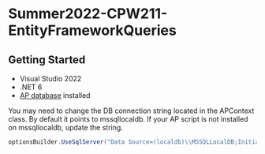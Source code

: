 # Summer2022-CPW211-EntityFrameworkQueries

## Getting Started
- Visual Studio 2022
- .NET 6
- [AP database](create_ap.sql) installed


You may need to change the DB connection string located in the APContext class.
By default it points to mssqllocaldb. If your AP script is not installed on mssqllocaldb, update the string.
```csharp
optionsBuilder.UseSqlServer("Data Source=(localdb)\\MSSQLLocalDB;Initial Catalog=AP");
```
